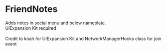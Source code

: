 # FriendNotes
Adds notes in social menu and below nameplate.<br>
UIExpansion Kit required<br>
<br>
Credit to knah for UIExpansion Kit and NetworkManagerHooks class for join event
